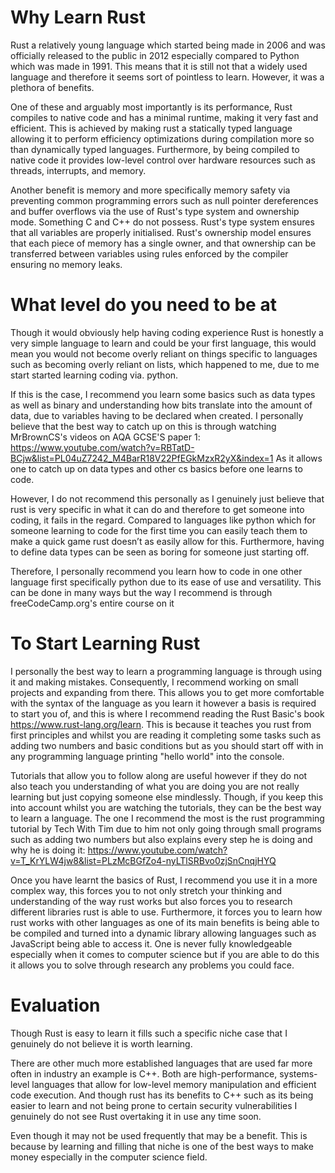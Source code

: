 # Why Learn Rust
Rust a relatively young language which started being made in 2006 and was officially released to the public in 2012 especially compared to Python which was made in 1991. This means that it is still not that a widely used language and therefore it seems sort of pointless to learn. However, it was a plethora of benefits.

One of these and arguably most importantly is its performance, Rust compiles to native code and has a minimal runtime, making it very fast and efficient. This is achieved by making rust a statically typed language allowing it to perform efficiency optimizations during compilation more so than dynamically typed languages. Furthermore, by being compiled to native code it provides low-level control over hardware resources such as threads, interrupts, and memory. 

Another benefit is memory and more specifically memory safety via preventing common programming errors such as null pointer dereferences and buffer overflows via the use of Rust's type system and ownership mode. Something C and C++ do not possess. Rust's type system ensures that all variables are properly initialised. Rust's ownership model ensures that each piece of memory has a single owner, and that ownership can be transferred between variables using rules enforced by the compiler ensuring no memory leaks.

# What level do you need to be at
Though it would obviously help having coding experience Rust is honestly a very simple language to learn and could be your first language, this would mean you would not become overly reliant on things specific to languages such as becoming overly reliant on lists, which happened to me, due to me start started learning coding via. python.

If this is the case, I recommend you learn some basics such as data types as well as binary and understanding how bits translate into the amount of data, due to variables having to be declared when created. I personally believe that the best way to catch up on this is through watching MrBrownCS's videos on AQA GCSE'S paper 1: https://www.youtube.com/watch?v=RBTatD-BCjw&list=PL04uZ7242_M4BarR18V22PfEGkMzxR2yX&index=1
As it allows one to catch up on data types and other cs basics before one learns to code.

However, I do not recommend this personally as I genuinely just believe that rust is very specific in what it can do and therefore to get someone into coding, it fails in the regard. Compared to languages like python which for someone learning to code for the first time you can easily teach them to make a quick game rust doesn’t as easily allow for this. Furthermore, having to define data types can be seen as boring for someone just starting off. 

Therefore, I personally recommend you learn how to code in one other language first specifically python due to its ease of use and versatility. This can be done in many ways but the way I recommend is through freeCodeCamp.org's entire course on it

# To Start Learning Rust
I personally the best way to learn a programming language is through using it and making mistakes. Consequently, I recommend working on small projects and expanding from there. This allows you to get more comfortable with the syntax of the language as you learn it however a basis is required to start you of, and this is where I recommend reading the Rust Basic's book https://www.rust-lang.org/learn. This is because it teaches you rust from first principles and whilst you are reading it completing some tasks such as adding two numbers and basic conditions but as you should start off with in any programming language printing "hello world" into the console.

Tutorials that allow you to follow along are useful however if they do not also teach you understanding of what you are doing you are not really learning but just copying someone else mindlessly. Though, if you keep this into account whilst you are watching the tutorials, they can be the best way to learn a language. The one I recommend the most is the rust programming tutorial by Tech With Tim due to him not only going through small programs such as adding two numbers but also explains every step he is doing and why he is doing it:
https://www.youtube.com/watch?v=T_KrYLW4jw8&list=PLzMcBGfZo4-nyLTlSRBvo0zjSnCnqjHYQ

Once you have learnt the basics of Rust, I recommend you use it in a more complex way, this forces you to not only stretch your thinking and understanding of the way rust works but also forces you to research different libraries rust is able to use. Furthermore, it forces you to learn how rust works with other languages as one of its main benefits is being able to be compiled and turned into a dynamic library allowing languages such as JavaScript being able to access it. One is never fully knowledgeable especially when it comes to computer science but if you are able to do this it allows you to solve through research any problems you could face.

# Evaluation
Though Rust is easy to learn it fills such a specific niche case that I genuinely do not believe it is worth learning.

There are other much more established languages that are used far more often in industry an example is C++. Both are high-performance, systems-level languages that allow for low-level memory manipulation and efficient code execution. And though rust has its benefits to C++ such as its being easier to learn and not being prone to certain security vulnerabilities I genuinely do not see Rust overtaking it in use any time soon.

Even though it may not be used frequently that may be a benefit. This is because by learning and filling that niche is one of the best ways to make money especially in the computer science field.

